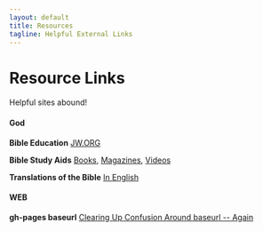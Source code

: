 ```yaml
---
layout: default
title: Resources
tagline: Helpful External Links
---
```


# Resource Links

Helpful sites abound!

#### God
**Bible Education**
[JW.ORG](https://jw.org/)

**Bible Study Aids**
[Books](https://wol.jw.org/en/wol/library/r1/lp-e/all-publications/books), [Magazines](https://www.jw.org/en/library/magazines/), [Videos](https://www.jw.org/en/library/videos/#en/home)

**Translations of the Bible**
[In English](https://wol.jw.org/en/wol/bibles/r1/lp-e)

#### WEB
**gh-pages baseurl**
[Clearing Up Confusion Around baseurl -- Again](https://byparker.com/blog/2014/clearing-up-confusion-around-baseurl/)
